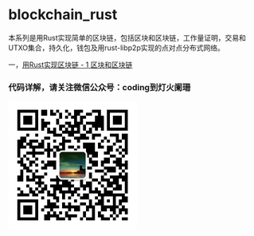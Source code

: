 # blockchain_rust
本系列是用Rust实现简单的区块链，包括区块和区块链，工作量证明，交易和UTXO集合，持久化，钱包及用rust-libp2p实现的点对点分布式网络。

一，[用Rust实现区块链 - 1 区块和区块链](https://mp.weixin.qq.com/s?__biz=Mzg5MjA1ODYzNg==&mid=2247484460&idx=1&sn=b79b1051f40db383a2d2feb568cb3fe8&chksm=cfc2a94ff8b52059b2402785330133ce6a6734a3abcd3343c08154716acca5eb8369a4f4cd12&token=1912223334&lang=zh_CN#rd)


### 代码详解，请关注微信公众号：coding到灯火阑珊

![Image](https://github.com/Justin02180218/distribute-election-bully/blob/master/qrcode_for_gh_8a5b7b90c100_258.jpg)

